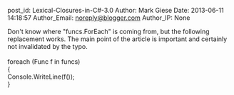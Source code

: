 post_id: Lexical-Closures-in-C#-3.0
Author: Mark Giese
Date: 2013-06-11 14:18:57
Author_Email: noreply@blogger.com
Author_IP: None

Don&#39;t know where &quot;funcs.ForEach&quot; is coming from, but the following replacement works.  The main point of the article is important and certainly not invalidated by the typo.<br /><br />            foreach (Func f in funcs)<br />            {<br />                Console.WriteLine(f());<br />            }<br />
